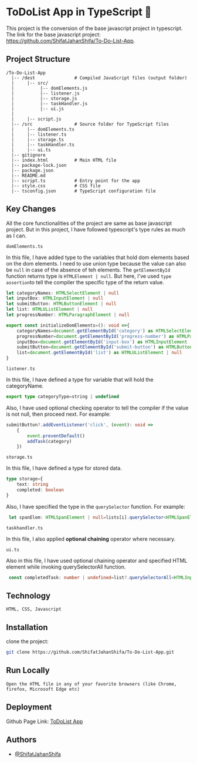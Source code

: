 
# ToDoList App in TypeScript 📝

This project is the conversion of the base javascript project in typescript. The link for the base javascript project: https://github.com/ShifatJahanShifa/To-Do-List-App.  

## Project Structure

```
/To-Do-List-App
  |-- /dest               # Compiled JavaScript files (output folder)
  |     |-- src/
  |          |-- domElements.js
  |          |-- listener.js
  |          |-- storage.js
  |          |-- taskHandler.js
  |          |-- ui.js
  |          
  |     |-- script.js
  |-- /src                # Source folder for TypeScript files
  |     |-- domElements.ts
  |     |-- listener.ts
  |     |-- storage.ts
  |     |-- taskHandler.ts
  |     |-- ui.ts
  |-- gitignore
  |-- index.html          # Main HTML file
  |-- package-lock.json
  |-- package.json
  |-- README.md
  |-- script.ts           # Entry point for the app
  |-- style.css           # CSS file
  |-- tsconfig.json       # TypeScript configuration file
```

## Key Changes

All the core functionalities of the project are same as base javascript project. But in this project, I have followed typescript's type rules as much as I can. 


`domElements.ts` 

In this file, I have added type to the variables that hold dom elements based on the dom elements. I need to use union type because the value can also be `null` in case of the absence of teh elements. The `getElementById` function returns type is `HTMLElement | null`. But here, I've used `type assertion`to tell the compiler the specific type of the return value.

```ts
let categoryNames: HTMLSelectElement | null
let inputBox: HTMLInputElement | null
let submitButton: HTMLButtonElement | null
let list: HTMLUListElement | null
let progressNumber: HTMLParagraphElement | null

export const initializeDomElements=(): void =>{
    categoryNames=document.getElementById('category') as HTMLSelectElement | null
    progressNumber=document.getElementById('progress-number') as HTMLParagraphElement | null
    inputBox=document.getElementById('input-box') as HTMLInputElement | null
    submitButton=document.getElementById('submit-button') as HTMLButtonElement | null
    list=document.getElementById('list') as HTMLUListElement | null
}
```


`listener.ts` 

In this file, I have defined a type for variable that will hold the categoryName.  

```ts
export type categoryType=string | undefined
```  

Also, I have used optional checking operator to tell the compiler if the value is not null, then proceed next. For example: 

```ts
submitButton?.addEventListener('click', (event): void => 
    {
        event.preventDefault()
        addTask(category)
    })
``` 

`storage.ts` 

In this file, I have defined a type for stored data. 

```ts
type storage={
    text: string
    completed: boolean
}
``` 

Also, I have specified the type in the `querySelector` function. For example: 

```ts
 let spanElem: HTMLSpanElement | null=lists[i].querySelector<HTMLSpanElement>('span')
```

`taskhandler.ts` 

In this file, I also applied **optional chaining** operator where necessary.

`ui.ts`

Also in this file, I have used optional chaining operator and specified HTML element while invoking querySelectorAll function. 
```ts
 const completedTask: number | undefined=list?.querySelectorAll<HTMLInputElement>('.list-item:checked').length
```


## Technology

```
HTML, CSS, Javascript
```



## Installation

clone the project:  

```bash
git clone https://github.com/ShifatJahanShifa/To-Do-List-App.git
```

## Run Locally

```
Open the HTML file in any of your favorite browsers (like Chrome, firefox, Microsoft Edge etc)
```





## Deployment

Github Page Link: [ToDoList App](https://shifatjahanshifa.github.io/ToDoListApp-TS/)


## Authors

- [@ShifatJahanShifa](https://www.github.com/ShifatJahanShifa)


